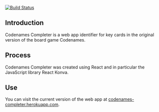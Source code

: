 [![Build Status](https://travis-ci.com/csci312a-s19/color-picker-cra.svg?branch=master)](https://travis-ci.com/csci312a-s19/color-picker-cra)

## Introduction
Codenames Completer is a web app identifier for key cards in the original version of the board game Codenames.

## Process
Codenames Completer was created using React and in particular the JavaScript library React Konva.

## Use
You can visit the current version of the web app at [codenames-completer.herokuapp.com](http://codenames-completer.herokuapp.com/).
